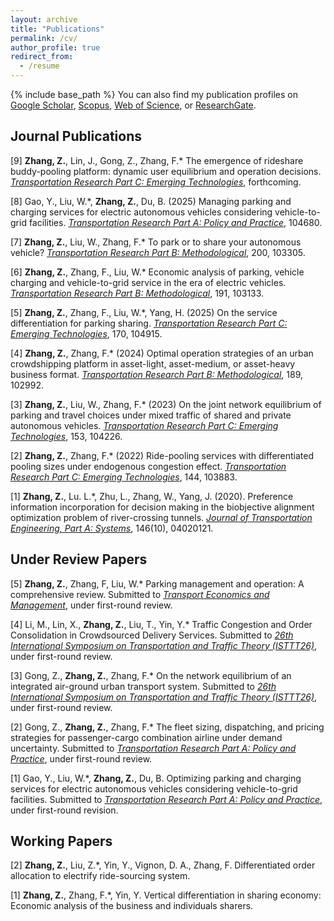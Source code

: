 ```yaml
---
layout: archive
title: "Publications"
permalink: /cv/
author_profile: true
redirect_from:
  - /resume
---
```

{% include base_path %}
You can also find my publication profiles on [Google Scholar](https://scholar.google.com/citations?user=5PQtFDIAAAAJ&hl=zh-CN&oi=ao), [Scopus](https://www-scopus-com.eproxy.lib.hku.hk/authid/detail.uri?authorId=57407113300), [Web of Science](https://www.webofscience.com/wos/author/record/LIC-6662-2024), or [ResearchGate](https://www.researchgate.net/profile/Zhuoye-Zhang).

Journal Publications
------
[9] **Zhang, Z.**, Lin, J., Gong, Z., Zhang, F.\* The emergence of rideshare buddy-pooling platform: dynamic user
equilibrium and operation decisions. *<u>Transportation Research Part C: Emerging
Technologies</u>*, forthcoming.

[8] Gao, Y., Liu, W.\*, **Zhang, Z.**, Du, B. (2025) Managing parking and charging services for electric autonomous vehicles considering vehicle-to-grid facilities. *<u>Transportation Research Part A: Policy and Practice</u>*, 104680.

[7] **Zhang, Z.**, Liu, W., Zhang, F.\* To park or to share your autonomous vehicle? *<u>Transportation
Research Part B: Methodological</u>*, 200, 103305.

[6] **Zhang, Z.**, Zhang, F., Liu, W.\* Economic analysis of parking, vehicle charging and vehicle-to-grid
service in the era of electric vehicles. *<u>Transportation Research Part B: Methodological</u>*, 191, 103133.

[5] **Zhang, Z.**, Zhang, F., Liu, W.\*, Yang, H. (2025) On the service differentiation for parking sharing. *<u>Transportation Research Part C: Emerging Technologies</u>*, 170, 104915.

[4] **Zhang, Z.**, Zhang, F.\* (2024) Optimal operation strategies of an urban crowdshipping platform in
asset-light, asset-medium, or asset-heavy business format. *<u>Transportation Research Part B: Methodological</u>*, 189, 102992.

[3] **Zhang, Z.**, Liu, W., Zhang, F.\* (2023) On the joint network equilibrium of parking and travel
choices under mixed traffic of shared and private autonomous vehicles. *<u>Transportation Research Part
C: Emerging Technologies</u>*, 153, 104226.

[2] **Zhang, Z.**, Zhang, F.\* (2022) Ride-pooling services with differentiated pooling sizes under endogenous
congestion effect. *<u>Transportation Research Part C: Emerging Technologies</u>*, 144, 103883.

[1] **Zhang, Z.**, Lu. L.\*, Zhu, L., Zhang, W., Yang, J. (2020). Preference information incorporation for
decision making in the biobjective alignment optimization problem of river-crossing tunnels. *<u>Journal
of Transportation Engineering, Part A: Systems</u>*, 146(10), 04020121.


Under Review Papers
------
[5] **Zhang, Z.**, Zhang, F, Liu, W.\* Parking management and operation: A comprehensive review. Submitted to *<u>Transport Economics and Management</u>*, under first-round review.

[4] Li, M., Lin, X., **Zhang, Z.**, Liu, T., Yin, Y.\* Traffic Congestion and Order Consolidation in Crowdsourced Delivery Services. Submitted to *<u>26th International Symposium on Transportation and Traffic Theory (ISTTT26)</u>*, under first-round review.

[3] Gong, Z., **Zhang, Z.**, Zhang, F.\* On the network equilibrium of an integrated air-ground urban transport system. Submitted to *<u>26th International Symposium on Transportation and Traffic Theory (ISTTT26)</u>*, under first-round review.

[2] Gong, Z., **Zhang, Z.**, Zhang, F.\* The fleet sizing, dispatching, and pricing strategies for passenger-cargo combination airline under demand uncertainty. Submitted to *<u>Transportation Research Part A: Policy and Practice</u>*, under first-round review.

[1] Gao, Y., Liu, W.\*, **Zhang, Z.**, Du, B. Optimizing parking and charging services for electric autonomous
vehicles considering vehicle-to-grid facilities. Submitted to *<u>Transportation Research Part A:
Policy and Practice</u>*, under first-round revision.


Working Papers
------
[2] **Zhang, Z.**, Liu, Z.\*, Yin, Y., Vignon, D. A., Zhang, F. Differentiated order allocation to electrify ride-sourcing system. 

[1] **Zhang, Z.**, Zhang, F.\*, Yin, Y. Vertical differentiation in sharing economy: Economic analysis of the business and individuals sharers. 


